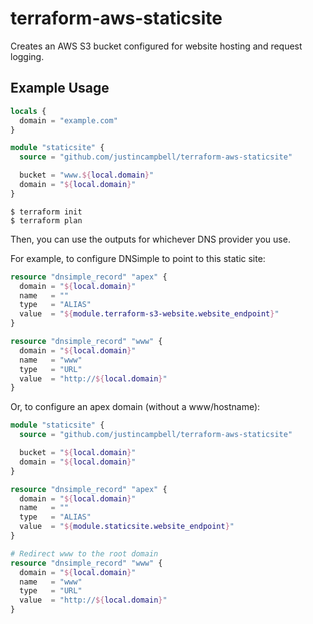 # terraform-aws-staticsite

Creates an AWS S3 bucket configured for website hosting and request logging.

## Example Usage

```terraform
locals {
  domain = "example.com"
}

module "staticsite" {
  source = "github.com/justincampbell/terraform-aws-staticsite"

  bucket = "www.${local.domain}"
  domain = "${local.domain}"
}
```

```shell
$ terraform init
$ terraform plan
```

Then, you can use the outputs for whichever DNS provider you use.

For example, to configure DNSimple to point to this static site:

```terraform
resource "dnsimple_record" "apex" {
  domain = "${local.domain}"
  name   = ""
  type   = "ALIAS"
  value  = "${module.terraform-s3-website.website_endpoint}"
}

resource "dnsimple_record" "www" {
  domain = "${local.domain}"
  name   = "www"
  type   = "URL"
  value  = "http://${local.domain}"
}
```

Or, to configure an apex domain (without a www/hostname):


```terraform
module "staticsite" {
  source = "github.com/justincampbell/terraform-aws-staticsite"

  bucket = "${local.domain}"
  domain = "${local.domain}"
}

resource "dnsimple_record" "apex" {
  domain = "${local.domain}"
  name   = ""
  type   = "ALIAS"
  value  = "${module.staticsite.website_endpoint}"
}

# Redirect www to the root domain
resource "dnsimple_record" "www" {
  domain = "${local.domain}"
  name   = "www"
  type   = "URL"
  value  = "http://${local.domain}"
}
```
